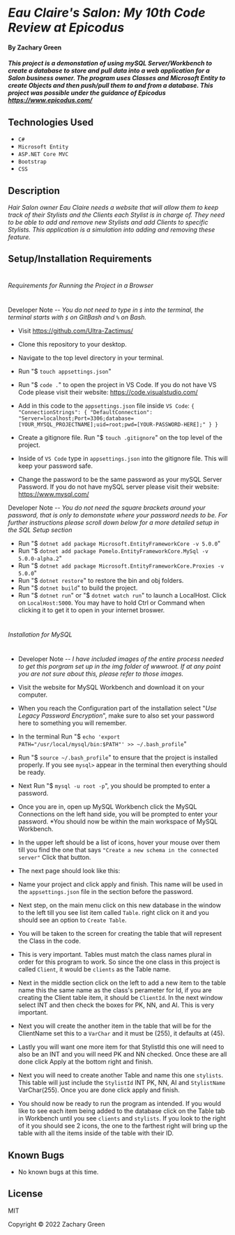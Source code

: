 # _Eau Claire's Salon: My 10th Code Review at Epicodus_

#### By Zachary Green

#### _This project is a demonstation of using mySQL Server/Workbench to create a database to store and pull data into a web application for a Salon business owner. The program uses Classes and Microsoft Entity to create Objects and then push/pull them to and from a database. This project was possible under the guidance of Epicodus https://www.epicodus.com/_

## Technologies Used

* `C#`
* `Microsoft Entity`
* `ASP.NET Core MVC`
* `Bootstrap`
* `CSS`

## Description

_Hair Salon owner Eau Claire needs a website that will allow them to keep track of their Stylists and the Clients each Stylist is in charge of. They need to be able to add and remove new Stylists and add Clients to specific Stylists. This application is a simulation into adding and removing these feature._

## Setup/Installation Requirements
#
<em>Requirements for Running the Project in a Browser</em>
#

Developer Note -- <em>You do not need to type in `$` into the terminal, the terminal starts with `$` on GitBash and `%` on Bash.</em>

* Visit https://github.com/Ultra-Zactimus/
* Clone this repository to your desktop.
* Navigate to the top level directory in your terminal.
* Run "$ `touch appsettings.json`"
* Run "$ `code .`" to open the project in VS Code. If you do not have VS Code please visit their website: https://code.visualstudio.com/
* Add in this code to the `appsettings.json` file inside `VS Code`:
  `{
    "ConnectionStrings": {
        "DefaultConnection": "Server=localhost;Port=3306;database=[YOUR_MYSQL_PROJECTNAME];uid=root;pwd=[YOUR-PASSWORD-HERE];"
    }
  }`

* Create a gitignore file. Run "$ `touch .gitignore`" on the top level of the project.
* Inside of `VS Code` type in `appsettings.json` into the gitignore file. This will keep your password safe.
* Change the password to be the same password as your mySQL Server Password. If you do not have mySQL server please visit their website: https://www.mysql.com/


Developer Note -- <em>You do not need the square brackets around your password, that is only to demonstate where your password needs to be. For further instructions please scroll down below for a more detailed setup in the SQL Setup section</em>

* Run "$ `dotnet add package Microsoft.EntityFrameworkCore -v 5.0.0`"
* Run "$ `dotnet add package Pomelo.EntityFrameworkCore.MySql -v 5.0.0-alpha.2`"
* Run "$ `dotnet add package Microsoft.EntityFrameworkCore.Proxies -v 5.0.0`"
* Run "$ `dotnet restore`" to restore the bin and obj folders.
* Run "$ `dotnet build`" to build the project.
* Run "$ `dotnet run`" or "$ `dotnet watch run`" to launch a LocalHost. Click on `LocalHost:5000`. You may have to hold Ctrl or Command when clicking it to get it to open in your internet broswer.
#
<em>Installation for MySQL</em>
#

* Developer Note -- <em>I have included images of the entire process needed to get this porgram set up in the img folder of wwwroot. If at any point you are not sure about this, please refer to those images.</em>

* Visit the website for MySQL Workbench and download it on your computer.
* When you reach the Configuration part of the installation select "<em>Use Legacy Password Encryption</em>", make sure to also set your password here to something you will remember.
* In the terminal Run "$ `echo 'export PATH="/usr/local/mysql/bin:$PATH"' >> ~/.bash_profile`"
* Run "$ `source ~/.bash_profile`" to ensure that the project is installed properly. If you see `mysql>` appear in the terminal then everything should be ready.
* Next Run "$ `mysql -u root -p`", you should be prompted to enter a password.
* Once you are in, open up MySQL Workbench click the MySQL Connections on the left hand side, you will be prompted to enter your password.
*You should now be within the main workspace of MySQL Workbench.
* In the upper left should be a list of icons, hover your mouse over them till you find the one that says `"Create a new schema in the connected server"` Click that button.
* The next page should look like this:
* Name your project and click apply and finish. This name will be used in the `appsettings.json` file in the section before the password.
* Next step, on the main menu click on this new database in the window to the left till you see list item called `Table`. right click on it and you should see an option to `Create Table`.
* You will be taken to the screen for creating the table that will represent the Class in the code.
* This is very important. Tables must match the class names plural in order for this program to work. So since the one class in this project is called `Client`, it would be `clients` as the Table name.
* Next in the middle section click on the left to add a new item to the table name this the same name as the class's perameter for Id, if you are creating the Client table item, it should be `ClientId`. In the next window select INT and then check the boxes for PK, NN, and AI. This is very important.
* Next you will create the another item in the table that will be for the ClientName set this to a `VarChar` and it must be (255), it defaults at (45).
* Lastly you will want one more item for that StylistId this one will need to also be an INT and you will need PK and NN checked. Once these are all done click Apply at the bottom right and finish.
* Next you will need to create another Table and name this one `stylists`. This table will just include the `StylistId` INT PK, NN, AI and `StylistName` VarChar(255). Once you are done click apply and finish.
* You should now be ready to run the program as intended. If you would like to see each item being added to the database click on the Table tab in Workbench until you see `clients` and `stylists`. If you look to the right of it you should see 2 icons, the one to the farthest right will bring up the table with all the items inside of the table with their ID.

## Known Bugs

* No known bugs at this time.

## License

MIT

Copyright © 2022 Zachary Green
